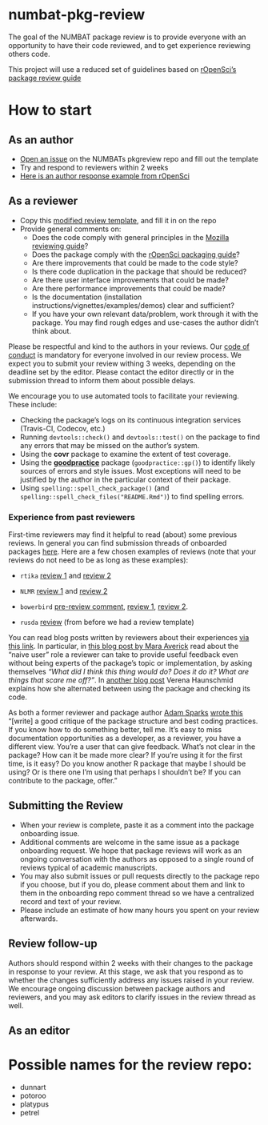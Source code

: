 
<!-- README.md is generated from README.Rmd. Please edit that file -->

# numbat-pkg-review

The goal of the NUMBAT package review is to provide everyone with an
opportunity to have their code reviewed, and to get experience reviewing
others code.

This project will use a reduced set of guidelines based on [rOpenSci’s
package review guide](https://github.com/ropensci/dev_guide)

# How to start

## As an author

  - [Open an issue](https://github.com/numbats/pkg-review/issues/new) on
    the NUMBATs pkgreview repo and fill out the template
  - Try and respond to reviewers within 2 weeks
  - [Here is an author response example from
    rOpenSci](https://github.com/ropensci/onboarding/issues/160#issuecomment-355043656)

## As a reviewer

  - Copy this [modified review template](), and fill it in on the repo
  - Provide general comments on:
      - Does the code comply with general principles in the [Mozilla
        reviewing
        guide](https://mozillascience.github.io/codeReview/review.html)?
      - Does the package comply with the [rOpenSci packaging
        guide](https://ropensci.github.io/dev_guide/building.html#building)?
      - Are there improvements that could be made to the code style?
      - Is there code duplication in the package that should be reduced?
      - Are there user interface improvements that could be made?
      - Are there performance improvements that could be made?
      - Is the documentation (installation
        instructions/vignettes/examples/demos) clear and sufficient?
      - If you have your own relevant data/problem, work through it with
        the package. You may find rough edges and use-cases the author
        didn’t think about.

Please be respectful and kind to the authors in your reviews. Our [code
of conduct](#code-of-conduct) is mandatory for everyone involved in our
review process. We expect you to submit your review withing 3 weeks,
depending on the deadline set by the editor. Please contact the editor
directly or in the submission thread to inform them about possible
delays.

We encourage you to use automated tools to facilitate your reviewing.
These include:

  - Checking the package’s logs on its continuous integration services
    (Travis-CI, Codecov, etc.)
  - Running `devtools::check()` and `devtools::test()` on the package to
    find any errors that may be missed on the author’s system.
  - Using the **covr** package to examine the extent of test coverage.
  - Using the
    [**goodpractice**](https://github.com/MangoTheCat/goodpractice)
    package (`goodpractice::gp()`) to identify likely sources of errors
    and style issues. Most exceptions will need to be justified by the
    author in the particular context of their package.
  - Using `spelling::spell_check_package()` (and
    `spelling::spell_check_files("README.Rmd")`) to find spelling
    errors.

### Experience from past reviewers

First-time reviewers may find it helpful to read (about) some previous
reviews. In general you can find submission threads of onboarded
packages
[here](https://github.com/ropensci/onboarding/issues?q=is%3Aissue+is%3Aclosed+label%3A6%2Fapproved).
Here are a few chosen examples of reviews (note that your reviews do not
need to be as long as these examples):

  - `rtika`
    [review 1](https://github.com/ropensci/onboarding/issues/191#issuecomment-367166658)
    and
    [review 2](https://github.com/ropensci/onboarding/issues/191#issuecomment-368254623)

  - `NLMR`
    [review 1](https://github.com/ropensci/onboarding/issues/188#issuecomment-368042693)
    and
    [review 2](https://github.com/ropensci/onboarding/issues/188#issuecomment-369310831)

  - `bowerbird` [pre-review
    comment](https://github.com/ropensci/onboarding/issues/139#issuecomment-322713737),
    [review 1](https://github.com/ropensci/onboarding/issues/139#issuecomment-342380870),
    [review 2](https://github.com/ropensci/onboarding/issues/139#issuecomment-342724843).

  - `rusda`
    [review](https://github.com/ropensci/onboarding/issues/18#issuecomment-120445737)
    (from before we had a review template)

You can read blog posts written by reviewers about their experiences
[via this link](https://ropensci.org/tags/reviewer/). In particular, in
[this blog post by Mara
Averick](https://ropensci.org/blog/2017/08/22/first-package-review/)
read about the “naive user” role a reviewer can take to provide useful
feedback even without being experts of the package’s topic or
implementation, by asking themselves *“What did I think this thing would
do? Does it do it? What are things that scare me off?”*. In [another
blog
post](https://ropensci.org/blog/2017/09/08/first-review-experiences/)
Verena Haunschmid explains how she alternated between using the package
and checking its code.

As both a former reviewer and package author [Adam
Sparks](https://adamhsparks.github.io/) [wrote
this](https://twitter.com/adamhsparks/status/898132036451303425)
“\[write\] a good critique of the package structure and best coding
practices. If you know how to do something better, tell me. It’s easy to
miss documentation opportunities as a developer, as a reviewer, you have
a different view. You’re a user that can give feedback. What’s not clear
in the package? How can it be made more clear? If you’re using it for
the first time, is it easy? Do you know another R package that maybe I
should be using? Or is there one I’m using that perhaps I shouldn’t be?
If you can contribute to the package, offer.”

## Submitting the Review

  - When your review is complete, paste it as a comment into the package
    onboarding issue.
  - Additional comments are welcome in the same issue as a package
    onboarding request. We hope that package reviews will work as an
    ongoing conversation with the authors as opposed to a single round
    of reviews typical of academic manuscripts.
  - You may also submit issues or pull requests directly to the package
    repo if you choose, but if you do, please comment about them and
    link to them in the onboarding repo comment thread so we have a
    centralized record and text of your review.
  - Please include an estimate of how many hours you spent on your
    review afterwards.

## Review follow-up

Authors should respond within 2 weeks with their changes to the package
in response to your review. At this stage, we ask that you respond as to
whether the changes sufficiently address any issues raised in your
review. We encourage ongoing discussion between package authors and
reviewers, and you may ask editors to clarify issues in the review
thread as well.

## As an editor

# Possible names for the review repo:

  - dunnart
  - potoroo
  - platypus
  - petrel
